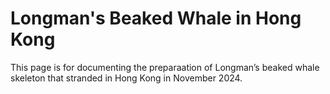 # Longman's Beaked Whale in Hong Kong

This page is for documenting the preparaation of Longman’s beaked whale skeleton that stranded in Hong Kong in November 2024.
